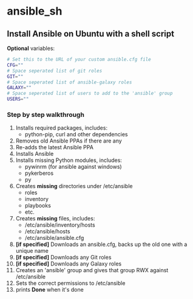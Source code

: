 # ansible_sh

## Install Ansible on Ubuntu with a shell script

**Optional** variables:

```sh
# Set this to the URL of your custom ansible.cfg file
CFG=""
# Space seperated list of git roles
GIT=""
# Space seperated list of ansible-galaxy roles
GALAXY=""
# Space seperated list of users to add to the 'ansible' group
USERS=""
``` 

### Step by step walkthrough

1. Installs required packages, includes:
    * python-pip, curl and other dependencies
1. Removes old Ansible PPAs if there are any
1. Re-adds the latest Ansible PPA
1. Installs Ansible
1. Installs missing Python modules, includes:
    * pywinrm (for ansible against windows)
    * pykerberos
    * py
1. Creates **missing** directories under /etc/ansible
    * roles
    * inventory
    * playbooks
    * etc.
1. Creates **missing** files, includes:
    * /etc/ansible/inventory/hosts
    * /etc/ansible/hosts
    * /etc/ansible/ansible.cfg
1. **[if specified]** Downloads  an ansible.cfg, backs up the old one with a unique name
1. **[if specified]** Downloads any Git roles
1. **[if specified]** Downloads any Galaxy roles
1. Creates an 'ansible' group and gives that group RWX against /etc/ansible
1. Sets the correct permissions to /etc/ansible
1. prints **Done** when it's done